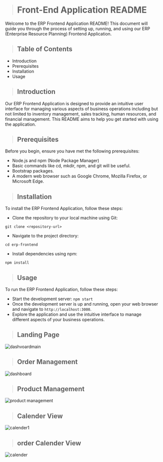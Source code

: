 ># Front-End Application README
Welcome to the ERP Frontend Application README! This document will guide you through the process of setting up, running, and using our ERP (Enterprise Resource Planning) Frontend Application.

>## Table of Contents

* Introduction
* Prerequisites
* Installation
* Usage

>## Introduction
Our ERP Frontend Application is designed to provide an intuitive user interface for managing various aspects of business operations including but not limited to inventory management, sales tracking, human resources, and financial management. This README aims to help you get started with using the application.

>## Prerequisites
Before you begin, ensure you have met the following prerequisites:

* Node.js and npm (Node Package Manager)
* Basic commands like cd, mkdir, npm, and git will be useful.
* Bootstrap packages.
* A modern web browser such as Google Chrome, Mozilla Firefox, or Microsoft Edge.

>## Installation

To install the ERP Frontend Application, follow these steps:
* Clone the repository to your local machine using Git:
  
 `git clone <repository-url>`

* Navigate to the project directory:

 `cd erp-frontend`

* Install dependencies using npm:

`npm install`

>## Usage

To run the ERP Frontend Application, follow these steps:
* Start the development server:
  `npm start`
* Once the development server is up and running, open your web browser and navigate to `http://localhost:3000`.
* Explore the application and use the intuitive interface to manage different aspects of your business operations.
>## Landing Page
![dashvoardmain](https://github.com/phani2110/ERP/assets/112878767/7754a433-6236-49f6-be21-e6d03db55edc)
>## Order Management
![dashboard](https://github.com/phani2110/ERP/assets/112878767/8eedeb79-5104-461c-a25c-e7cfdab22cb6)
>## Product Management
![product management](https://github.com/phani2110/ERP/assets/112878767/d65934d9-74e1-42ab-87b1-72cb3fbf3a1c)

>## Calender View
![calender1](https://github.com/phani2110/ERP/assets/112878767/ea22c2ba-42a2-40b2-b7d3-e2a719476b03)

>## order Calender View
![calender](https://github.com/phani2110/ERP/assets/112878767/f78cfed0-cc15-400a-97c5-2716dff5bd3a)




